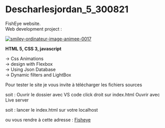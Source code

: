 # Descharlesjordan_5_300821

FishEye website. <br />
Web development project :

<a href="https://www.gifsanimes.com/cat-smileys-ordinateurs-318.htm"><img src="https://www.gifsanimes.com/data/media/318/smiley-ordinateur-image-animee-0017.gif" border="0" alt="smiley-ordinateur-image-animee-0017" /></a>

<strong>HTML 5, CSS 3, javascript</strong>

-> Css Animations<br />
-> design with Flexbox<br />
-> Using Json Database<br />
-> Dynamic filters and LightBox

Pour tester le site je vous invite à télécharger les fichiers sources

soit :
Ouvrir le dossier avec VS code
click droit sur index.html
Ouvrir avec Live server

soit :
lancer le index.html sur votre localhost

ou vous rendre à cette adresse :  <a href="http://jordandescharles.fr/FISHEYE/index.html" alt="adresse site fisheye">Fisheye</a>

